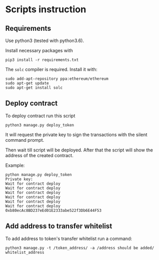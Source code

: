 # Scripts instruction

## Requirements

Use python3 (tested with python3.6).

Install necessary packages with
```
pip3 install -r requirements.txt
```

The `solc` compiler is required. Install it with:

```
sudo add-apt-repository ppa:ethereum/ethereum
sudo apt-get update
sudo apt-get install solc
```


## Deploy contract

To deploy contract run this script

```
python3 manage.py deploy_token
```

It will request the private key to sign the transactions with the silent command prompt.

Then wait till script will be deployed. After that the script will show the
address of the created contract.

Example:
```
python manage.py deploy_token
Private key:
Wait for contract deploy
Wait for contract deploy
Wait for contract deploy
Wait for contract deploy
Wait for contract deploy
Wait for contract deploy
0xb80ecAc8BD237eEd01E2333abe522f3Db6E44F53
```

## Add address to transfer whitelist

To add address to token's transfer whitelist run a command:

```
python3 manage.py -t /token_address/ -a /address should be added/ whitelist_address
```